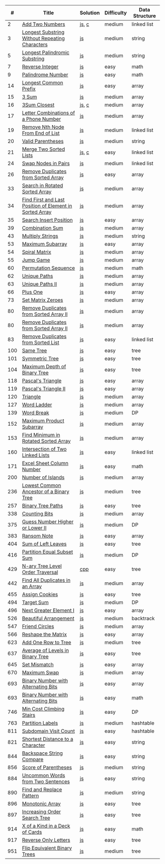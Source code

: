 |#|Title|Solution|Difficulty|Data Structure|
|--|--- |--------|----------|--------------|
|2|[Add Two Numbers](https://leetcode.com/problems/add-two-numbers/description/)|[js](https://github.com/OrekiSH/algorithms/blob/master/src/leetcode/medium/add-two-numbers-2/js/solution.js), [c](https://github.com/OrekiSH/algorithms/blob/master/src/leetcode/medium/add-two-numbers-2/c/solution.c)|medium|linked list|
|3|[Longest Substring Without Repeating Characters](https://leetcode.com/problems/longest-substring-without-repeating-characters/description/)|[js](https://github.com/OrekiSH/algorithms/blob/master/src/leetcode/medium/longest-substring-without-repeating-characters-3/js/solution.js)|medium|string|
|5|[Longest Palindromic Substring](https://leetcode.com/problems/longest-palindromic-substring/description/)|[js](https://github.com/OrekiSH/algorithms/blob/master/src/leetcode/medium/longest-palindromic-substring-5/js/solution.js)|medium|string|
|7|[Reverse Integer](https://leetcode.com/problems/reverse-integer/description/)|[js](https://github.com/OrekiSH/algorithms/blob/master/src/leetcode/easy/reverse-integer-7/js/solution.js)|easy|math|
|9|[Palindrome Number](https://leetcode.com/problems/palindrome-number/description/)|[js](https://github.com/OrekiSH/algorithms/blob/master/src/leetcode/easy/palindrome-number-9/js/solution.js)|easy|math|
|14|[Longest Common Prefix](https://leetcode.com/problems/longest-common-prefix/description/)|[js](https://github.com/OrekiSH/algorithms/blob/master/src/leetcode/easy/longest-common-prefix-14/js/solution.js)|easy|array|
|15|[3 Sum](https://leetcode.com/problems/triangle/description/)|[js](https://github.com/OrekiSH/algorithms/blob/master/src/leetcode/medium/3sum-15/js/solution.js)|medium|array|
|16|[3Sum Closest](https://leetcode.com/problems/3sum-closest/description/)|[js](https://github.com/OrekiSH/algorithms/blob/master/src/leetcode/medium/3sum-closest-16/js/solution.js), [c](https://github.com/OrekiSH/algorithms/blob/master/src/leetcode/medium/3sum-closest-16/c/solution.c)|medium|array|
|17|[Letter Combinations of a Phone Number](https://leetcode.com/problems/letter-combinations-of-a-phone-number/description/)|[js](https://github.com/OrekiSH/algorithms/blob/master/src/leetcode/medium/letter-combinations-of-a-phone-number-17/js/solution.js)|medium|array|
|19|[Remove Nth Node From End of List](https://leetcode.com/problems/remove-nth-node-from-end-of-list/description/)|[js](https://github.com/OrekiSH/algorithms/blob/master/src/leetcode/medium/remove-nth-node-from-end-of-list-19/js/solution.js)|medium|linked list|
|20|[Valid Parentheses](https://leetcode.com/problems/valid-parentheses/description/)|[js](https://github.com/OrekiSH/algorithms/blob/master/src/leetcode/medium/valid-parentheses-20/js/solution.js)|medium|string|
|21|[Merge Two Sorted Lists](https://leetcode.com/submissions/detail/167538036/)|[js](https://github.com/OrekiSH/algorithms/blob/master/src/leetcode/easy/merge-two-sorted-lists-21/js/solution.js), [c](https://github.com/OrekiSH/algorithms/blob/master/src/leetcode/easy/merge-two-sorted-lists-21/c/solution.c)|easy|linked list|
|24|[Swap Nodes in Pairs](https://leetcode.com/problems/swap-nodes-in-pairs/description/)|[js](https://github.com/OrekiSH/algorithms/blob/master/src/leetcode/medium/swap-nodes-in-pairs-24/js/solution.js)|medium|linked list|
|26|[Remove Duplicates from Sorted Array](https://leetcode.com/problems/remove-duplicates-from-sorted-array/description/)|[js](https://github.com/OrekiSH/algorithms/blob/master/src/leetcode/easy/remove-duplicates-from-sorted-array-26/js/solution.js)|easy|array|
|33|[Search in Rotated Sorted Array](https://leetcode.com/problems/search-in-rotated-sorted-array/description/)|[js](https://github.com/OrekiSH/algorithms/blob/master/src/leetcode/medium/search-in-rotated-sorted-array-33/js/solution.js)|medium|array|
|34|[Find First and Last Position of Element in Sorted Array](https://leetcode.com/problems/find-first-and-last-position-of-element-in-sorted-array/description/)|[js](https://github.com/OrekiSH/algorithms/blob/master/src/leetcode/medium/find-first-and-last-position-of-element-in-sorted-array-34/js/solution.js)|medium|array|
|35|[Search Insert Position](https://leetcode.com/problems/search-insert-position/description/)|[js](https://github.com/OrekiSH/algorithms/blob/master/src/leetcode/easy/search-insert-position-35/js/solution.js)|easy|array|
|39|[Combination Sum](https://leetcode.com/problems/combination-sum/description/)|[js](https://github.com/OrekiSH/algorithms/blob/master/src/leetcode/medium/combination-sum-39/js/solution.js)|medium|array|
|43|[Multiply Strings](https://leetcode.com/problems/multiply-strings/description/)|[js](https://github.com/OrekiSH/algorithms/blob/master/src/leetcode/medium/multiply-strings-43/js/solution.js)|medium|string|
|53|[Maximum Subarray](https://leetcode.com/problems/maximum-subarray/description/)|[js](https://github.com/OrekiSH/algorithms/blob/master/src/leetcode/easy/maximum-subarray-53/js/solution.js)|easy|array|
|54|[Spiral Matrix](https://leetcode.com/problems/spiral-matrix/description/)|[js](https://github.com/OrekiSH/algorithms/blob/master/src/leetcode/medium/spiral-matrix-54/js/solution.js)|medium|array|
|55|[Jump Game](https://leetcode.com/problems/jump-game/description/)|[js](https://github.com/OrekiSH/algorithms/blob/master/src/leetcode/medium/jump-game-55/js/solution.js)|medium|array|
|60|[Permutation Sequence](https://leetcode.com/problems/permutation-sequence/description/)|[js](https://github.com/OrekiSH/algorithms/blob/master/src/leetcode/medium/permutation-sequence-60/js/solution.js)|medium|math|
|62|[Unique Paths](https://leetcode.com/problems/unique-paths/description/)|[js](https://github.com/OrekiSH/algorithms/blob/master/src/leetcode/medium/unique-paths-62/js/solution.js)|medium|array|
|63|[Unique Paths II](https://leetcode.com/problems/unique-paths-ii/description/)|[js](https://github.com/OrekiSH/algorithms/blob/master/src/leetcode/medium/unique-paths-ii-63/js/solution.js)|medium|array|
|66|[Plus One](https://leetcode.com/problems/plus-one/description/)|[js](https://github.com/OrekiSH/algorithms/blob/master/src/leetcode/easy/plus-one-66/js/solution.js)|easy|array|
|73|[Set Matrix Zeroes](https://leetcode.com/problems/set-matrix-zeroes/description/)|[js](https://github.com/OrekiSH/algorithms/blob/master/src/leetcode/medium/set-matrix-zeroes-73/js/solution.js)|medium|array|
|80|[Remove Duplicates from Sorted Array II](https://leetcode.com/problems/remove-duplicates-from-sorted-array-ii/description/)|[js](https://github.com/OrekiSH/algorithms/blob/master/src/leetcode/medium/remove-duplicates-from-sorted-array-ii-80/js/solution.js)|medium|array|
|80|[Remove Duplicates from Sorted Array II](https://leetcode.com/problems/remove-duplicates-from-sorted-array-ii/description/)|[js](https://github.com/OrekiSH/algorithms/blob/master/src/leetcode/medium/remove-duplicates-from-sorted-array-ii-80/js/solution.js)|medium|array|
|83|[Remove Duplicates from Sorted List](https://leetcode.com/problems/remove-duplicates-from-sorted-list/description/)|[js](https://github.com/OrekiSH/algorithms/blob/master/src/leetcode/medium/remove-duplicates-from-sorted-list-83/js/solution.js)|easy|linked list|
|100|[Same Tree](https://leetcode.com/problems/same-tree/description/)|[js](https://github.com/OrekiSH/algorithms/blob/master/src/leetcode/easy/same-tree-100/js/solution.js)|easy|tree|
|101|[Symmetric Tree](https://leetcode.com/problems/symmetric-tree/description/)|[js](https://github.com/OrekiSH/algorithms/blob/master/src/leetcode/easy/symmetric-tree-101/js/solution.js)|easy|tree|
|104|[Maximum Depth of Binary Tree](https://leetcode.com/problems/maximum-depth-of-binary-tree/description/)|[js](https://github.com/OrekiSH/algorithms/blob/master/src/leetcode/easy/maximum-depth-of-binary-tree-104/js/solution.js)|easy|tree|
|118|[Pascal's Triangle](https://leetcode.com/problems/pascals-triangle/description/)|[js](https://github.com/OrekiSH/algorithms/blob/master/src/leetcode/easy/pascals-triangle-118/js/solution.js)|easy|array|
|119|[Pascal's Triangle II](https://leetcode.com/problems/pascals-triangle-ii/description/)|[js](https://github.com/OrekiSH/algorithms/blob/master/src/leetcode/easy/pascals-triangle-ii-119/js/solution.js)|easy|array|
|120|[Triangle](https://leetcode.com/problems/triangle/description/)|[js](https://github.com/OrekiSH/algorithms/blob/master/src/leetcode/medium/triangle-120/js/solution.js)|medium|array|
|127|[Word Ladder](https://leetcode.com/problems/word-ladder/description/)|[js](https://github.com/OrekiSH/algorithms/blob/master/src/leetcode/medium/word-ladder-127/js/solution.js)|medium|array|
|139|[Word Break](https://leetcode.com/problems/word-break/description/)|[js](https://github.com/OrekiSH/algorithms/blob/master/src/leetcode/medium/word-break-139/js/solution.js)|medium|DP|
|152|[Maximum Product Subarray](https://leetcode.com/problems/maximum-product-subarray/description/)|[js](https://github.com/OrekiSH/algorithms/blob/master/src/leetcode/medium/maximum-product-subarray-152/js/solution.js)|medium|array|
|153|[Find Minimum in Rotated Sorted Array](https://leetcode.com/problems/find-minimum-in-rotated-sorted-array/description/)|[js](https://github.com/OrekiSH/algorithms/blob/master/src/leetcode/medium/find-minimum-in-rotated-sorted-array-153/js/solution.js)|medium|array|
|160|[Intersection of Two Linked Lists](https://leetcode.com/problems/intersection-of-two-linked-lists/description/)|[js](https://github.com/OrekiSH/algorithms/blob/master/src/leetcode/easy/intersection-of-two-linked-lists-160/js/solution.js)|easy|linked list|
|171|[Excel Sheet Column Number](https://leetcode.com/problems/excel-sheet-column-number/description/)|[js](https://github.com/OrekiSH/algorithms/blob/master/src/leetcode/easy/excel-sheet-column-number-171/js/solution.js)|easy|math|
|200|[Number of Islands](https://leetcode.com/problems/number-of-islands/description/)|[js](https://github.com/OrekiSH/algorithms/blob/master/src/leetcode/medium/number-of-islands-200/js/solution.js)|medium|array|
|236|[Lowest Common Ancestor of a Binary Tree](https://leetcode.com/problems/lowest-common-ancestor-of-a-binary-tree/description/)|[js](https://github.com/OrekiSH/algorithms/blob/master/src/leetcode/medium/lowest-common-ancestor-of-a-binary-tree-236/js/solution.js)|medium|tree|
|257|[Binary Tree Paths](https://leetcode.com/problems/binary-tree-paths/description/)|[js](https://github.com/OrekiSH/algorithms/blob/master/src/leetcode/easy/binary-tree-paths-257/js/solution.js)|easy|tree|
|338|[Counting Bits](https://leetcode.com/problems/counting-bits/description/)|[js](https://github.com/OrekiSH/algorithms/blob/master/src/leetcode/medium/counting-bits-338/js/solution.js)|medium|array|
|375|[Guess Number Higher or Lower II](https://leetcode.com/problems/guess-number-higher-or-lower-ii/description/)|[js](https://github.com/OrekiSH/algorithms/blob/master/src/leetcode/medium/guess-number-higher-or-lower-ii-375/js/solution.js)|medium|DP|
|383|[Ransom Note](https://leetcode.com/problems/ransom-note/description/)|[js](https://github.com/OrekiSH/algorithms/blob/master/src/leetcode/easy/ransom-note-383/js/solution.js)|easy|array|
|404|[Sum of Left Leaves](https://leetcode.com/problems/sum-of-left-leaves/description/)|[js](https://github.com/OrekiSH/algorithms/blob/master/src/leetcode/easy/sum-of-left-leaves-404/js/solution.js)|easy|tree|
|416|[Partition Equal Subset Sum](https://leetcode.com/problems/partition-equal-subset-sum/description/)|[js](https://github.com/OrekiSH/algorithms/blob/master/src/leetcode/medium/partition-equal-subset-sum-416/js/solution.js)|medium|DP|
|429|[N-ary Tree Level Order Traversal](https://leetcode.com/problems/n-ary-tree-level-order-traversal/description/)|[cpp](https://github.com/OrekiSH/algorithms/blob/master/src/leetcode/easy/n-ary-tree-level-order-traversal-429/cpp/solution.cpp)|easy|tree|
|442|[Find All Duplicates in an Array](https://leetcode.com/problems/find-all-duplicates-in-an-array/description/)|[js](https://github.com/OrekiSH/algorithms/blob/master/src/leetcode/medium/find-all-duplicates-in-an-array-442/js/solution.js)|medium|array|
|455|[Assign Cookies](https://leetcode.com/problems/assign-cookies/description/)|[js](https://github.com/OrekiSH/algorithms/blob/master/src/leetcode/easy/assign-cookies-455/js/solution.js)|easy|tree|
|494|[Target Sum](https://leetcode.com/problems/target-sum/description/)|[js](https://github.com/OrekiSH/algorithms/blob/master/src/leetcode/medium/target-sum-494/js/solution.js)|medium|DP|
|496|[Next Greater Element I](https://leetcode.com/problems/next-greater-element-i/description/)|[js](https://github.com/OrekiSH/algorithms/blob/master/src/leetcode/easy/next-greater-element-i-496/js/solution.js)|easy|array|
|526|[Beautiful Arrangement](https://leetcode.com/problems/beautiful-arrangement/description/)|[js](https://github.com/OrekiSH/algorithms/blob/master/src/leetcode/medium/beautiful-arrangement-526/js/solution.js)|medium|backtrack|
|547|[Friend Circles](https://leetcode.com/problems/friend-circles/description/)|[js](https://github.com/OrekiSH/algorithms/blob/master/src/leetcode/medium/friend-circles-547/js/solution.js)|medium|array|
|566|[Reshape the Matrix](https://leetcode.com/problems/reshape-the-matrix/description/)|[js](https://github.com/OrekiSH/algorithms/blob/master/src/leetcode/easy/reshape-the-matrix-566/js/solution.js)|easy|array|
|623|[Add One Row to Tree](https://leetcode.com/problems/add-one-row-to-tree/description/)|[js](https://github.com/OrekiSH/algorithms/blob/master/src/leetcode/medium/add-one-row-to-tree-623/js/solution.js)|medium|tree|
|637|[Average of Levels in Binary Tree](https://leetcode.com/problems/average-of-levels-in-binary-tree/description/)|[js](https://github.com/OrekiSH/algorithms/blob/master/src/leetcode/easy/average-of-levels-in-binary-tree-637/js/solution.js)|easy|tree|
|645|[Set Mismatch](https://leetcode.com/problems/set-mismatch/description/)|[js](https://github.com/OrekiSH/algorithms/blob/master/src/leetcode/easy/set-mismatch-645/js/solution.js)|easy|array|
|670|[Maximum Swap](https://leetcode.com/problems/maximum-swap/description/)|[js](https://github.com/OrekiSH/algorithms/blob/master/src/leetcode/medium/maximum-swap-670/js/solution.js)|medium|array|
|693|[Binary Number with Alternating Bits](https://leetcode.com/problems/binary-number-with-alternating-bits/description/)|[js](https://github.com/OrekiSH/algorithms/blob/master/src/leetcode/easy/binary-number-with-alternating-bits-693/js/solution.js)|easy|array|
|693|[Binary Number with Alternating Bits](https://leetcode.com/problems/binary-number-with-alternating-bits/description/)|[js](https://github.com/OrekiSH/algorithms/blob/master/src/leetcode/easy/binary-number-with-alternating-bits-693/js/solution.js)|easy|math|
|746|[Min Cost Climbing Stairs](https://leetcode.com/problems/min-cost-climbing-stairs/description/)|[js](https://github.com/OrekiSH/algorithms/blob/master/src/leetcode/easy/min-cost-climbing-stairs-746/js/solution.js)|easy|DP|
|763|[Partition Labels](https://leetcode.com/problems/partition-labels/description/)|[js](https://github.com/OrekiSH/algorithms/blob/master/src/leetcode/medium/partition-labels-763/js/solution.js)|medium|hashtable|
|811|[Subdomain Visit Count](https://leetcode.com/problems/subdomain-visit-count/description/)|[js](https://github.com/OrekiSH/algorithms/blob/master/src/leetcode/easy/subdomain-visit-count-811/js/solution.js)|easy|hashtable|
|821|[Shortest Distance to a Character](https://leetcode.com/problems/shortest-distance-to-a-character/description/)|[js](https://github.com/OrekiSH/algorithms/blob/master/src/leetcode/easy/shortest-distance-to-a-character-821/js/solution.js)|easy|string|
|844|[Backspace String Compare](https://leetcode.com/problems/backspace-string-compare/description/)|[js](https://github.com/OrekiSH/algorithms/blob/master/src/leetcode/easy/backspace-string-compare-844/js/solution.js)|easy|string|
|856|[Score of Parentheses](https://leetcode.com/problems/score-of-parentheses/description/)|[js](https://github.com/OrekiSH/algorithms/blob/master/src/leetcode/medium/score-of-parentheses-856/js/solution.js)|medium|string|
|884|[Uncommon Words from Two Sentences](https://leetcode.com/problems/uncommon-words-from-two-sentences/description/)|[js](https://github.com/OrekiSH/algorithms/blob/master/src/leetcode/easy/uncommon-words-from-two-sentences-884/js/solution.js)|easy|string|
|890|[Find and Replace Pattern](https://leetcode.com/problems/find-and-replace-pattern/description/)|[js](https://github.com/OrekiSH/algorithms/blob/master/src/leetcode/medium/find-and-replace-pattern-890/js/solution.js)|medium|string|
|896|[Monotonic Array](https://leetcode.com/problems/monotonic-array/description/)|[js](https://github.com/OrekiSH/algorithms/blob/master/src/leetcode/easy/monotonic-array-896/js/solution.js)|easy|tree|
|897|[Increasing Order Search Tree](https://leetcode.com/problems/increasing-order-search-tree/description/)|[js](https://github.com/OrekiSH/algorithms/blob/master/src/leetcode/easy/increasing-order-search-tree-897/js/solution.js)|easy|tree|
|914|[X of a Kind in a Deck of Cards](https://leetcode.com/problems/x-of-a-kind-in-a-deck-of-cards/description/)|[js](https://github.com/OrekiSH/algorithms/blob/master/src/leetcode/easy/x-of-a-kind-in-a-deck-of-cards-914/js/solution.js)|easy|math|
|917|[Reverse Only Letters](https://leetcode.com/problems/reverse-only-letters/description/)|[js](https://github.com/OrekiSH/algorithms/blob/master/src/leetcode/easy/reverse-only-letters-917/js/solution.js)|easy|tree|
|951|[Flip Equivalent Binary Trees](https://leetcode.com/problems/flip-equivalent-binary-trees/description/)|[js](https://github.com/OrekiSH/algorithms/blob/master/src/leetcode/medium/flip-equivalent-binary-trees-951/js/solution.js)|medium|tree|